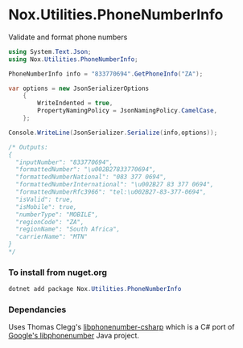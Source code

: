 # Nox.Utilities.PhoneNumberInfo
Validate and format phone numbers

```csharp
using System.Text.Json;
using Nox.Utilities.PhoneNumberInfo;

PhoneNumberInfo info = "833770694".GetPhoneInfo("ZA"); 

var options = new JsonSerializerOptions
    {
        WriteIndented = true,
        PropertyNamingPolicy = JsonNamingPolicy.CamelCase,
    };

Console.WriteLine(JsonSerializer.Serialize(info,options));

/* Outputs:
{
  "inputNumber": "833770694",
  "formattedNumber": "\u002B27833770694",
  "formattedNumberNational": "083 377 0694",
  "formattedNumberInternational": "\u002B27 83 377 0694",
  "formattedNumberRfc3966": "tel:\u002B27-83-377-0694",
  "isValid": true,
  "isMobile": true,
  "numberType": "MOBILE",
  "regionCode": "ZA",
  "regionName": "South Africa",
  "carrierName": "MTN"
}
*/
```

### To install from nuget.org
```powershell
dotnet add package Nox.Utilities.PhoneNumberInfo
```

### Dependancies
Uses Thomas Clegg's [libphonenumber-csharp](https://github.com/twcclegg/libphonenumber-csharp) which is a C# port of [Google's libphonenumber](https://github.com/google/libphonenumber) Java project.